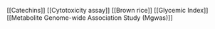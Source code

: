 [[Catechins]]
[[Cytotoxicity assay]]
[[Brown rice]]
[[Glycemic Index]]
[[Metabolite Genome-wide Association Study (Mgwas)]]
